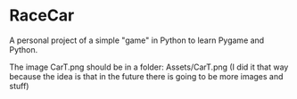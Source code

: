# RaceCar
A personal project of a simple "game" in Python to learn Pygame and Python.

The image CarT.png should be in a folder: Assets/CarT.png (I did it that way because the idea is that in the future there is going to be more images and stuff)
